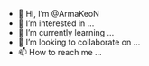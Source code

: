 - 👋 Hi, I’m @ArmaKeoN
- 👀 I’m interested in ...
- 🌱 I’m currently learning ...
- 💞️ I’m looking to collaborate on ...
- 📫 How to reach me ...

<!---
ArmaKeoN/ArmaKeoN is a ✨ special ✨ repository because its `README.md` (this file) appears on your GitHub profile.
You can click the Preview link to take a look at your changes.
--->
